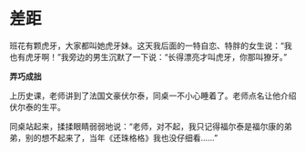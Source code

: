 # 差距

班花有颗虎牙，大家都叫她虎牙妹。这天我后面的一特自恋、特胖的女生说：“我也有虎牙啊！”我旁边的男生沉默了一下说：“长得漂亮才叫虎牙，你那叫獠牙。” 

**弄巧成拙**

上历史课，老师讲到了法国文豪伏尔泰，同桌一不小心睡着了。老师点名让他介绍伏尔泰的生平。 

同桌站起来，揉揉眼睛弱弱地说：“老师，对不起，我只记得福尔泰是福尔康的弟弟，别的想不起来了，当年《还珠格格》我也没仔细看……”